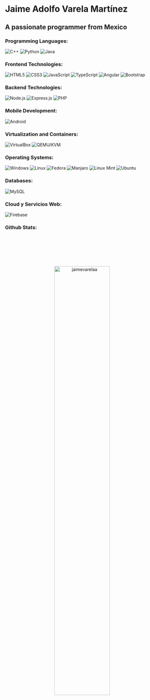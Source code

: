 # Jaime Adolfo Varela Martínez
## A passionate programmer from Mexico

### Programming Languages:
![C++](https://img.shields.io/badge/C%2B%2B-00599C?style=for-the-badge&logo=c%2B%2B&logoColor=white)
![Python](https://img.shields.io/badge/Python-3776AB?style=for-the-badge&logo=python&logoColor=white)
![Java](https://img.shields.io/badge/Java-007396?style=for-the-badge&logo=java&logoColor=white)

### Frontend Technologies:
![HTML5](https://img.shields.io/badge/HTML5-E34F26?style=for-the-badge&logo=html5&logoColor=white)
![CSS3](https://img.shields.io/badge/CSS3-1572B6?style=for-the-badge&logo=css3&logoColor=white)
![JavaScript](https://img.shields.io/badge/JavaScript-F7DF1E?style=for-the-badge&logo=javascript&logoColor=black)
![TypeScript](https://img.shields.io/badge/TypeScript-3178C6?style=for-the-badge&logo=typescript&logoColor=white)
![Angular](https://img.shields.io/badge/Angular-DD0031?style=for-the-badge&logo=angular&logoColor=white)
![Bootstrap](https://img.shields.io/badge/Bootstrap-7952B3?style=for-the-badge&logo=bootstrap&logoColor=white)

### Backend Technologies:
![Node.js](https://img.shields.io/badge/Node.js-339933?style=for-the-badge&logo=nodedotjs&logoColor=white)
![Express.js](https://img.shields.io/badge/Express.js-000000?style=for-the-badge&logo=express&logoColor=white)
![PHP](https://img.shields.io/badge/PHP-777BB4?style=for-the-badge&logo=php&logoColor=white)

### Mobile Development:
![Android](https://img.shields.io/badge/Android-3DDC84?style=for-the-badge&logo=android&logoColor=white)

### Virtualization and Containers:
![VirtualBox](https://img.shields.io/badge/VirtualBox-183A61?style=for-the-badge&logo=virtualbox&logoColor=white)
![QEMU/KVM](https://img.shields.io/badge/QEMU%2FKVM-FF6600?style=for-the-badge&logo=qemu&logoColor=white)

### Operating Systems:
![Windows](https://img.shields.io/badge/Windows-0078D6?style=for-the-badge&logo=windows&logoColor=white)
![Linux](https://img.shields.io/badge/Linux-FCC624?style=for-the-badge&logo=linux&logoColor=black)
![Fedora](https://img.shields.io/badge/Fedora-294172?style=for-the-badge&logo=fedora&logoColor=white)
![Manjaro](https://img.shields.io/badge/Manjaro-35BF5C?style=for-the-badge&logo=manjaro&logoColor=white)
![Linux Mint](https://img.shields.io/badge/Linux%20Mint-87CF3E?style=for-the-badge&logo=linux-mint&logoColor=white)
![Ubuntu](https://img.shields.io/badge/Ubuntu-E95420?style=for-the-badge&logo=ubuntu&logoColor=white)

### Databases:
![MySQL](https://img.shields.io/badge/MySQL-005C84?style=for-the-badge&logo=mysql&logoColor=white)

### Cloud y Servicios Web:
![Firebase](https://img.shields.io/badge/Firebase-FFCA28?style=for-the-badge&logo=firebase&logoColor=black)

### Github Stats:
<p align="center">
    <img src="https://github-readme-stats.vercel.app/api/top-langs?username=jaimevarelaa&show_icons=true&locale=en&layout=compact" alt="jaimevarelaa" width="60%" style="margin: 20%;"/>
</p>
